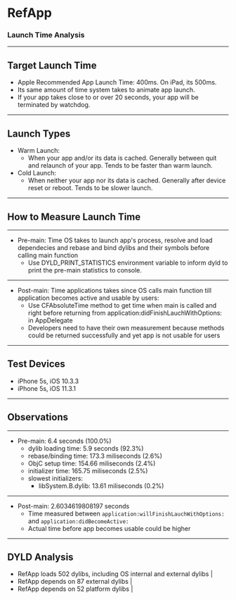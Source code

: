 # RefApp

### Launch Time Analysis

---

## Target Launch Time

* Apple Recommended App Launch Time: 400ms. On iPad, its 500ms.
* Its same amount of time system takes to animate app launch.
* If your app takes close to or over 20 seconds, your app will be terminated by watchdog.

---

## Launch Types

* Warm Launch:
	* When your app and/or its data is cached.  Generally between quit and relaunch of your app. Tends to be faster than warm launch.
* Cold Launch:
	* When neither your app nor its data is cached. Generally after device reset or reboot. Tends to be slower launch.

---

## How to Measure Launch Time

---

* Pre-main: Time OS takes to launch app's process, resolve and load dependecies and rebase and bind dylibs and their symbols before calling main function
	* Use DYLD_PRINT_STATISTICS environment variable to inform dyld to print the pre-main statistics to console. 

---

* Post-main: Time applications takes since OS calls main function till application becomes active and usable by users:
	* Use CFAbsoluteTime method to get time when main is called and right before returning from application:didFinishLauchWithOptions: in AppDelegate
	* Developers need to have their own measurement because methods could be returned successfully and yet app is not usable for users 

---

## Test Devices

* iPhone 5s, iOS 10.3.3
* iPhone 5s, iOS 11.3.1

---

## Observations

---

* Pre-main: 6.4 seconds (100.0%)
	* dylib loading time: 5.9 seconds (92.3%)
	* rebase/binding time: 173.3 miliseconds (2.6%)
	* ObjC setup time: 154.66 miliseconds (2.4%)
	* initializer time: 165.75 miliseconds (2.5%)
	* slowest initializers: 
		* libSystem.B.dylib: 13.61 miliseconds (0.2%) 

---

* Post-main: 2.6034619808197 seconds
	* Time measured between `application:willFinishLauchWithOptions:` and `application:didBecomeActive:`
	* Actual time before app becomes usable could be higher 

---

## DYLD Analysis

* RefApp loads 502 dylibs, including OS internal and external dylibs |
* RefApp depends on 87 external dylibs |
* RefApp depends on 52 platform dylibs |


